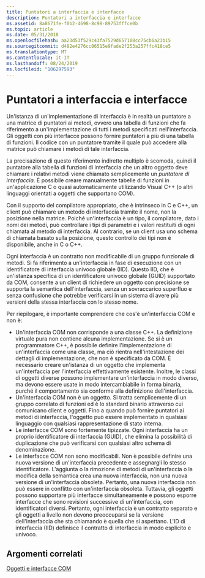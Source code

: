 ```yaml
---
title: Puntatori a interfaccia e interfacce
description: Puntatori a interfaccia e interfacce
ms.assetid: 8a8671fe-f0b2-4698-8c98-89753fffce0b
ms.topic: article
ms.date: 05/31/2018
ms.openlocfilehash: aa23d53f529c43fa7529d657108cc75cb6a23b15
ms.sourcegitcommit: d482e4276cc06515e9fade2f253a257ffc418ce5
ms.translationtype: MT
ms.contentlocale: it-IT
ms.lasthandoff: 08/24/2019
ms.locfileid: "106297593"
---
```

# <a name="interface-pointers-and-interfaces"></a>Puntatori a interfaccia e interfacce

Un'istanza di un'implementazione di interfaccia è in realtà un puntatore a una matrice di puntatori ai metodi, ovvero una tabella di funzioni che fa riferimento a un'implementazione di tutti i metodi specificati nell'interfaccia. Gli oggetti con più interfacce possono fornire puntatori a più di una tabella di funzioni. Il codice con un puntatore tramite il quale può accedere alla matrice può chiamare i metodi di tale interfaccia.

La precisazione di questo riferimento indiretto multiplo è scomoda, quindi il puntatore alla tabella di funzioni di interfaccia che un altro oggetto deve chiamare i relativi metodi viene chiamato semplicemente un *puntatore di interfaccia*. È possibile creare manualmente tabelle di funzioni in un'applicazione C o quasi automaticamente utilizzando Visual C++ (o altri linguaggi orientati a oggetti che supportano COM).

Con il supporto del compilatore appropriato, che è intrinseco in C e C++, un client può chiamare un metodo di interfaccia tramite il nome, non la posizione nella matrice. Poiché un'interfaccia è un tipo, il compilatore, dato i nomi dei metodi, può controllare i tipi di parametri e i valori restituiti di ogni chiamata al metodo di interfaccia. Al contrario, se un client usa uno schema di chiamata basato sulla posizione, questo controllo dei tipi non è disponibile, anche in C o C++.

Ogni interfaccia è un contratto non modificabile di un gruppo funzionale di metodi. Si fa riferimento a un'interfaccia in fase di esecuzione con un identificatore di interfaccia univoco globale (IID). Questo IID, che è un'istanza specifica di un identificatore univoco globale (GUID) supportato da COM, consente a un client di richiedere un oggetto con precisione se supporta la semantica dell'interfaccia, senza un sovraccarico superfluo e senza confusione che potrebbe verificarsi in un sistema di avere più versioni della stessa interfaccia con lo stesso nome.

Per riepilogare, è importante comprendere che cos'è un'interfaccia COM e non è:

-   Un'interfaccia COM non corrisponde a una classe C++. La definizione virtuale pura non contiene alcuna implementazione. Se si è un programmatore C++, è possibile definire l'implementazione di un'interfaccia come una classe, ma ciò rientra nell'intestazione dei dettagli di implementazione, che non è specificato da COM. È necessario creare un'istanza di un oggetto che implementa un'interfaccia per l'interfaccia effettivamente esistente. Inoltre, le classi di oggetti diverse possono implementare un'interfaccia in modo diverso, ma devono essere usate in modo intercambiabile in forma binaria, purché il comportamento sia conforme alla definizione dell'interfaccia.
-   Un'interfaccia COM non è un oggetto. Si tratta semplicemente di un gruppo correlato di funzioni ed è lo standard binario attraverso cui comunicano client e oggetti. Fino a quando può fornire puntatori ai metodi di interfaccia, l'oggetto può essere implementato in qualsiasi linguaggio con qualsiasi rappresentazione di stato interna.
-   Le interfacce COM sono fortemente tipizzate. Ogni interfaccia ha un proprio identificatore di interfaccia (GUID), che elimina la possibilità di duplicazione che può verificarsi con qualsiasi altro schema di denominazione.
-   Le interfacce COM non sono modificabili. Non è possibile definire una nuova versione di un'interfaccia precedente e assegnargli lo stesso identificatore. L'aggiunta o la rimozione di metodi di un'interfaccia o la modifica della semantica crea una nuova interfaccia, non una nuova versione di un'interfaccia obsoleta. Pertanto, una nuova interfaccia non può essere in conflitto con un'interfaccia obsoleta. Tuttavia, gli oggetti possono supportare più interfacce simultaneamente e possono esporre interfacce che sono revisioni successive di un'interfaccia, con identificatori diversi. Pertanto, ogni interfaccia è un contratto separato e gli oggetti a livello non devono preoccuparsi se la versione dell'interfaccia che sta chiamando è quella che si aspettano. L'ID di interfaccia (IID) definisce il contratto di interfaccia in modo esplicito e univoco.

## <a name="related-topics"></a>Argomenti correlati

<dl> <dt>

[Oggetti e interfacce COM](com-objects-and-interfaces.md)
</dt> </dl>

 

 





